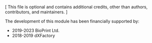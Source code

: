 [ This file is optional and contains additional credits, other than
  authors, contributors, and maintainers. ]

The development of this module has been financially supported by:

- 2019-2023 BioPrint Ltd.
- 2018-2019 dXFactory
